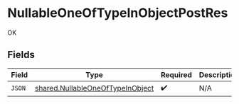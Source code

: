# NullableOneOfTypeInObjectPostRes

OK


## Fields

| Field                                                                                | Type                                                                                 | Required                                                                             | Description                                                                          |
| ------------------------------------------------------------------------------------ | ------------------------------------------------------------------------------------ | ------------------------------------------------------------------------------------ | ------------------------------------------------------------------------------------ |
| `JSON`                                                                               | [shared.NullableOneOfTypeInObject](../../models/shared/nullableoneoftypeinobject.md) | :heavy_check_mark:                                                                   | N/A                                                                                  |